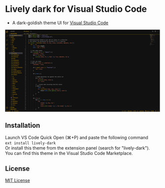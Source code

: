 # Lively dark for Visual Studio Code

- A dark-goldish theme UI for [Visual Studio Code](https://code.visualstudio.com/)

![Screenshot](icon2.png)

## Installation

Launch VS Code Quick Open (⌘+P) and paste the following command  
`ext install lively-dark` \
Or install this theme from the extension panel (search for "lively-dark"). \
You can find this theme in the Visual Studio Code Marketplace.

## License

[MIT License](https://github.com/ferran1/vscode-lively-dark/blob/master/LICENSE)

